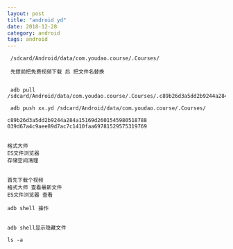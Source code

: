 ```yaml
---
layout: post
title: "android yd"
date: 2018-12-28
category: android
tags: android
---
```


	 /sdcard/Android/data/com.youdao.course/.Courses/

	 先提前把免费视频下载 后 把文件名替换


	 adb pull /sdcard/Android/data/com.youdao.course/.Courses/.c89b26d3a5dd2b9244a284a15169d2601545980518788.yd

	 adb push xx.yd /sdcard/Android/data/com.youdao.course/.Courses/

	c89b26d3a5dd2b9244a284a15169d2601545980518788
	039d67a4c9aee89d7ac7c1410faa69781529575319769


	格式大师
	ES文件浏览器
	存储空间清理


	首先下载个视频
	格式大师 查看最新文件
	ES文件浏览器 查看

	adb shell 操作


	adb shell显示隐藏文件

	ls -a
